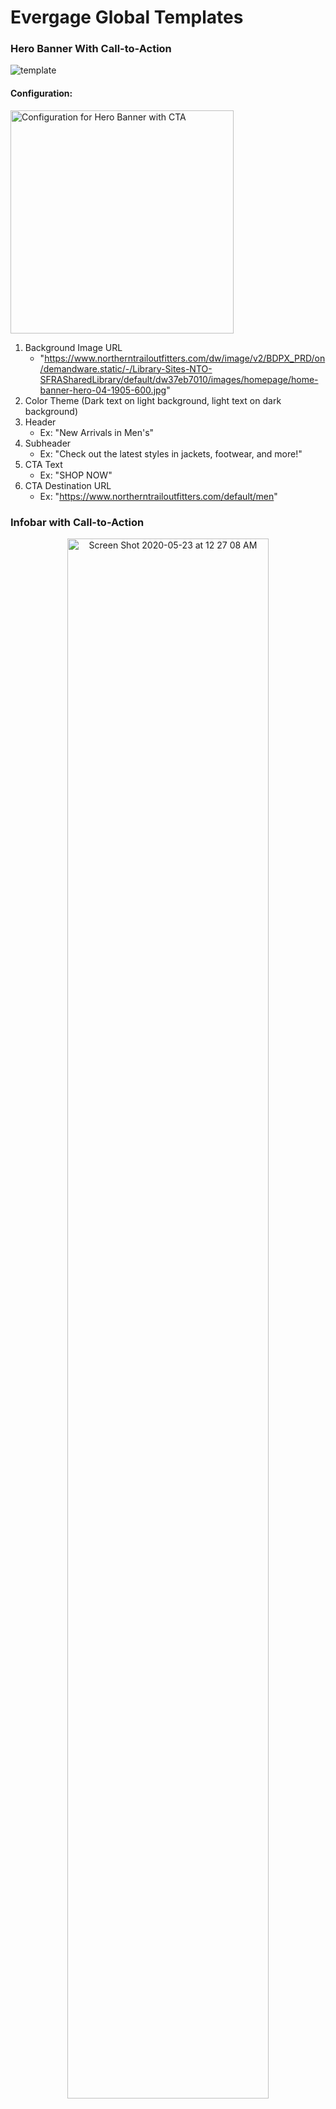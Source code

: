 # Evergage Global Templates

### Hero Banner With Call-to-Action
![template](https://user-images.githubusercontent.com/32201252/88121725-799d7680-cb7b-11ea-8e3b-3d7c16fb4029.png)

#### Configuration:
<img width="357" alt="Configuration for Hero Banner with CTA" src="https://user-images.githubusercontent.com/32201252/88122049-5de6a000-cb7c-11ea-8100-8bd5adb5d4cd.png">

1. Background Image URL
    - "https://www.northerntrailoutfitters.com/dw/image/v2/BDPX_PRD/on/demandware.static/-/Library-Sites-NTO-SFRASharedLibrary/default/dw37eb7010/images/homepage/home-banner-hero-04-1905-600.jpg"
2. Color Theme (Dark text on light background, light text on dark background)
3. Header
    - Ex: "New Arrivals in Men's"
4. Subheader
    - Ex: "Check out the latest styles in jackets, footwear, and more!"
5. CTA Text
    - Ex: "SHOP NOW"
6. CTA Destination URL
    - Ex: "https://www.northerntrailoutfitters.com/default/men"

### Infobar with Call-to-Action
<div align="center">
<img width="80%" alt="Screen Shot 2020-05-23 at 12 27 08 AM" src="https://user-images.githubusercontent.com/32201252/83471408-79191700-a439-11ea-9898-b7d9e3ffd520.png">
<img width="80%" alt="Screen Shot 2020-05-23 at 12 29 06 AM" src="https://user-images.githubusercontent.com/32201252/83471530-bd0c1c00-a439-11ea-9871-eaf289400072.png">
</div>

#### Configuration: 
<img width="356" alt="Screen Shot 2020-05-31 at 3 05 16 PM" src="https://user-images.githubusercontent.com/32201252/83363682-24e63800-a350-11ea-9ac9-2a7d18e60811.png">

1. Infobar Position
    -  Dropdown: Top, Bottom
1. Style (Dark on Light, Light on Dark)
1. Main Text
    - Top Infobar 
      - Ex: "Get free 2-day shipping with any $50 purchase. Ends 4/25!"
    - Bottom Infobar:
      - Ex: "Refer a friend and get $25 off your next purchase!"
1. CTA Text
    - Top Infobar 
      - Ex: "SHOP NOW"
    - Bottom Infobar 
      - Ex: "Learn More"
1. CTA Destination URL

### Email Capture Popup
<div align="center">
<img width="80%" alt="Screen Shot 2020-03-28 at 6 27 00 PM" src="https://user-images.githubusercontent.com/32201252/82980060-62884100-9f9d-11ea-82b5-28d10df29d9f.png">

<img width="80%" alt="Screen Shot 2020-03-28 at 6 27 00 PM" src="https://user-images.githubusercontent.com/32201252/82980067-66b45e80-9f9d-11ea-80f6-20abe8984d61.png">
</div>

#### Configuration: 
<img width="359" alt="Screen Shot 2020-05-31 at 3 07 14 PM" src="https://user-images.githubusercontent.com/32201252/83363725-6b3b9700-a350-11ea-8107-d0ca7d7d44e7.png">

1. Background Image URL
    - Ex: "https://www.northerntrailoutfitters.com/on/demandware.static/-/Library-Sites-NTO-SFRASharedLibrary/default/dw656a6e88/images/homepage/home-rain-gear-hero-450-600@2x.jpg"
1. Style (Dark on Light, Light on Dark)
1. Header
    - Ex: "Get On The List"
1. Subheader
    - Ex: "Sign up for exclusive offers, events, and inspirations. Plus, get 10% off your next order!"  
1. CTA Text
    - Ex: "Sign Me Up"
1. Opt-out Text
    - Ex: "No Thanks"
1. Confirmation Header (Header to display upon successful email submission)
    - Ex: "Thank You"
1. Confirmatin Subheader (Subheader to display below Confirmation Header)
    - Ex: "Check your email for the discount code!"

### Product Recommendations
![Screen Shot 2020-05-08 at 6 32 30 PM](https://user-images.githubusercontent.com/32201252/81460417-0c706c80-915a-11ea-80b3-2d841ecb8ffd.png)

#### Configuration: 
![Screen Shot 2020-05-11 at 5 39 45 PM](https://user-images.githubusercontent.com/32201252/81625668-69fcf700-93ae-11ea-8b41-b35b754a2b58.png)

1. Recommendations Row Header
    - Ex: "Recommended For You"
2. Recipe

### Callout
<div align="center">
<img width="80%" alt="Screen Shot 2020-06-01 at 4 24 45 PM" src="https://user-images.githubusercontent.com/32201252/83472084-43752d80-a43b-11ea-95ab-93b712bdd641.png">
<img width="80%" alt="Screen Shot 2020-06-01 at 4 25 18 PM" src="https://user-images.githubusercontent.com/32201252/83472090-46701e00-a43b-11ea-8b9f-3fec4e7dbe10.png">
</div>

#### Configuration: 
<img width="356" alt="Screen Shot 2020-05-31 at 3 03 37 PM" src="https://user-images.githubusercontent.com/32201252/83363649-ea7c9b00-a34f-11ea-9deb-619ba87e5bdb.png">

1. Callout Direction (Top, Bottom, Left, Right)
1. Style (Dark on Light, Light on Dark)
1. Main Text
    - Ex: "Ask us questions here! Or check out our"
1. CTA Text
    - Ex: "Help Community"
1. CTA Destination URL

### Smart Search
![Screen Shot 2020-05-09 at 3 14 11 PM](https://user-images.githubusercontent.com/32201252/81486151-bfe36a80-9207-11ea-8bd1-f6cbced0b079.png)

#### Configuration: 
![Screen Shot 2020-05-09 at 3 11 53 PM](https://user-images.githubusercontent.com/32201252/81486113-6d09b300-9207-11ea-9627-b84b49b6d98f.png)

1. Recipe ID

### Hero Banner Contextual Bandit
![Screen Shot 2020-04-29 at 12 27 33 AM](https://user-images.githubusercontent.com/32201252/80572578-5cf60600-89b3-11ea-8ff4-d6727a5824dc.png)

#### Configuration: 
No configuration required for this template